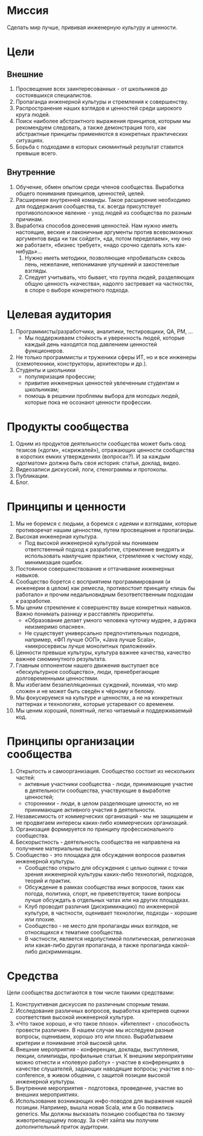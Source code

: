 # Миссия

Сделать мир лучше, прививая инженерную культуру и ценности.

# Цели

## Внешние

1. Просвещение всех заинтересованных - от школьников до состоявшихся специалистов.
2. Пропаганда инженерной культуры и стремления к совершенству.
3. Распространение наших взглядов и ценностей среди широкого круга людей.
4. Поиск наиболее абстрактного выражения принципов, которым мы рекомендуем следовать, а также демонстрация того, 
   как абстрактные принципы применяются в конкретных практических ситуациях.
5. Борьба с подходами в которых сиюминтный результат ставится превыше всего.  

## Внутренние

1. Обучение, обмен опытом среди членов сообщества. Выработка общего понимания принципов, ценностей, целей.
2. Расширение внутренней команды. Такое расширение необходимо для поддержания сообщества, т.к. всегда присутствует 
   противоположное явление - уход людей из сообщества по разным причинам.
3. Выработка способов донесения ценностей. Нам нужно иметь настоящие, веские и лаконичные аргументы против всевозможных 
   аргументов вида «и так сойдет», «да, потом переделаем», «ну оно же работает», «бизнес требует», «надо срочно сделать 
   хоть как-нибудь»...
    1. Нужно иметь методики, позволяющие «пробиваться» сквозь лень, нежелание, непонимание улучшений и закостенелые взгляды.
    2. Следует учитывать, что бывает, что группа людей, разделяющих общую ценность «качества», надолго застревает 
       на частностях, в споре о выборе конкретного подхода.

# Целевая аудитория

1. Программисты/разработчики, аналитики, тестировщики, QA, PM, …
   * Мы поддерживаем стойкость и уверенность людей, которые каждый день находятся под давлением ценностей функционеров.
2. Не только программисты и труженики сферы ИТ, но и все инженеры (схемотехники, конструкторы, архитекторы и др.).
3. Студенты и школьники
   * популяризация профессии; 
   * привитие инженерных ценностей увлеченным студентам и школьникам;
   * помощь в решении проблемы выбора для молодых людей, которые пока не осознают ценности профессии.
   

# Продукты сообщества

1. Одним из продуктов деятельности сообщества может быть свод тезисов («догм», «скрижалей»), отражающих ценности 
   сообщества в коротких емких утверждениях (вопросах?). И за каждым «догматом» должна быть своя история: статья, 
   доклад, видео.
2. Видеозаписи дискуссий, логи, стенограммы и протоколы.
3. Публикации.
4. Блог.

# Принципы и ценности

1. Мы не боремся с людьми, а боремся с идеями и взглядами, которые противоречат нашим ценностям, путем просвещения и пропаганды.
2. Высокая инженерная культура.
   * Под высокой инженерной культурой мы понимаем ответственный подход к разработке, стремление внедрять и использовать 
     наилучшие практики, стремление к чистому коду, минимизация ошибок.
3. Постоянное совершенствование и оттачивание инженерных навыков.
4. Сообщество борется с восприятием программирования (и инженерии в целом) как ремесла, противостоит принципу «лишь бы 
   работало» и прочим недальновидным безответственным подходам к разработке.
5. Мы ценим стремление к совершенству выше конкретных навыков. Важно понимать разницу и расставлять приоритеты. 
   * «Образование делает умного человека чуточку мудрее, а дурака неизмеримо опаснее».
   * Не существует универсально предпочтительных подходов, например, «ФП лучше ООП», «Java лучше Scala», «микросервисы 
     лучше монолитных приложений».   
6. Ценности превыше культуры, культура важнее качества, качество важнее сиюминутного результата.
7. Главным оппонентом нашего движения выступает все «бескультурное сообщество», люди, пренебрегающие долговременными 
   ценностями.
8. Мы избегаем безапелляционных суждений, понимая, что мир сложен и не может быть сведён к чёрному и белому.
9. Мы фокусируемся на культуре и ценностях, а не на конкретных паттернах и технологиях, которые устаревают со временем.
10. Мы ценим хороший, понятный, легко читаемый и поддерживаемый код.

# Принципы организации сообщества

1. Открытость и самоорганизация. Сообщество состоит из нескольких частей: 
   * активные участники сообщества - люди, принимающие участие в деятельности сообщества, участвующие в выработке ценностей;
   * сторонники - люди, в целом разделяющие ценности, но не принимающие активного участия в деятельности.
2. Независимость от коммерческих организаций - мы не защищаем и не продвигаем интересы каких-либо коммерческих организаций.
3. Организация формируется по принципу профессионального сообщества.
4. Бескорыстность - деятельность сообщества не направлена на получение материальных выгод.
5. Сообщество - это площадка для обсуждения вопросов развития инженерной культуры.
   * Сообщество открыто для обсуждения с целью оценки с точки зрения инженерной культуры каких-либо технологий, подходов, 
     теорий и практик.
   * Обсуждение в рамках сообщества иных вопросов, таких как погода, политика, спорт, не приветствуется; 
     такие вопросы лучше обсуждать в отдельных чатах или на других площадках.   
   * Клуб проводит различия (дискриминацию) по инженерной культуре, в частности, оценивает технологии, подходы - хорошие
     или плохие.
   * Сообщество - не место для пропаганды иных взглядов, не относящихся к тематике сообщества. 
   * В частности, является недопустимой политическая, религиозная или какая-либо другая пропаганда, 
     а также пропаганда какой-либо дискриминации.
   
# Средства 

Цели сообщества достигаются в том числе такими средствами:

1. Конструктивная дискуссия по различным спорным темам.
2. Исследование различных вопросов, выработка критериев оценки соответствия высокой инженерной культуре.
3. «Что такое хорошо, и что такое плохо». «Интеллект - способность провести различие». В нашем случае мы исследуем 
   разные вопросы, оцениваем, хорошо это или плохо. Вырабатываем критерии и понимание этой высокой цели.
4. Внешние мероприятия - конференции, доклады, выступления, лекции, олимпиады, профильные статьи. К внешним мероприятиям 
   можно отнести и «полевую работу» - участие в конференциях в качестве слушателей, задающих наводящие вопросы; 
   участие в no-conference, в живом общении, с защитой позиции высокой инженерной культуры.
5. Внутренние мероприятия - подготовка, проведение, участие во внешних мероприятиях.
6. Использование возникающих инфо-поводов для выражения нашей позиции. 
   Например, вышла новая Scala, или в Go появились generics. Мы должны высказать позицию сообщества по такому 
   животрепещущему поводу. За счёт хайпа мы получим дополнительный приток аудитории.


